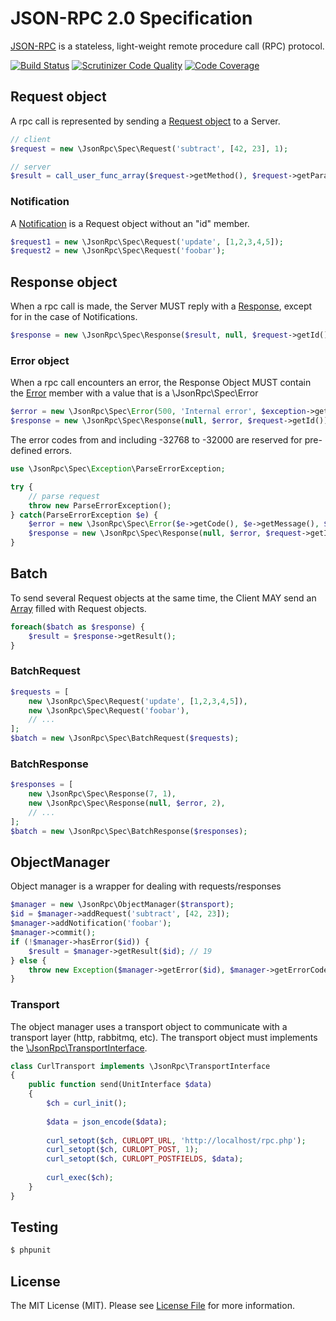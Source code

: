 # JSON-RPC 2.0 Specification

[JSON-RPC](http://www.jsonrpc.org/specification) is a stateless, light-weight remote procedure call (RPC) protocol.

[![Build Status](https://travis-ci.org/igaponov/jsonrpc.svg?branch=master)](https://travis-ci.org/igaponov/jsonrpc)
[![Scrutinizer Code Quality](https://scrutinizer-ci.com/g/igaponov/jsonrpc/badges/quality-score.png?b=master)](https://scrutinizer-ci.com/g/igaponov/jsonrpc/?branch=master)
[![Code Coverage](https://scrutinizer-ci.com/g/igaponov/jsonrpc/badges/coverage.png?b=master)](https://scrutinizer-ci.com/g/igaponov/jsonrpc/?branch=master)

## Request object

A rpc call is represented by sending a [Request object](http://www.jsonrpc.org/specification#request_object) to a Server.

```php
// client
$request = new \JsonRpc\Spec\Request('subtract', [42, 23], 1);

// server
$result = call_user_func_array($request->getMethod(), $request->getParams());
```

### Notification

A [Notification](http://www.jsonrpc.org/specification#notification) is a Request object without an "id" member.

```php
$request1 = new \JsonRpc\Spec\Request('update', [1,2,3,4,5]);
$request2 = new \JsonRpc\Spec\Request('foobar');
```

## Response object

When a rpc call is made, the Server MUST reply with a [Response](http://www.jsonrpc.org/specification#response_object), except for in the case of Notifications.

```php
$response = new \JsonRpc\Spec\Response($result, null, $request->getId());
```

### Error object

When a rpc call encounters an error, the Response Object MUST contain the [Error](http://www.jsonrpc.org/specification#error_object) member with a value that is a \JsonRpc\Spec\Error

```php
$error = new \JsonRpc\Spec\Error(500, 'Internal error', $exception->getTraceAsString());
$response = new \JsonRpc\Spec\Response(null, $error, $request->getId());
```

The error codes from and including -32768 to -32000 are reserved for pre-defined errors.

```php
use \JsonRpc\Spec\Exception\ParseErrorException;

try {
    // parse request
    throw new ParseErrorException();
} catch(ParseErrorException $e) {
    $error = new \JsonRpc\Spec\Error($e->getCode(), $e->getMessage(), $e->getTraceAsString());
    $response = new \JsonRpc\Spec\Response(null, $error, $request->getId());    
}
```

## Batch

To send several Request objects at the same time, the Client MAY send an [Array](http://www.jsonrpc.org/specification#batch) filled with Request objects.

```php
foreach($batch as $response) {
    $result = $response->getResult();
}
```

### BatchRequest

```php
$requests = [
    new \JsonRpc\Spec\Request('update', [1,2,3,4,5]),
    new \JsonRpc\Spec\Request('foobar'),
    // ...
];
$batch = new \JsonRpc\Spec\BatchRequest($requests);
```

### BatchResponse

```php
$responses = [
    new \JsonRpc\Spec\Response(7, 1),
    new \JsonRpc\Spec\Response(null, $error, 2),
    // ...
];
$batch = new \JsonRpc\Spec\BatchResponse($responses);
```

## ObjectManager

Object manager is a wrapper for dealing with requests/responses

```php
$manager = new \JsonRpc\ObjectManager($transport);
$id = $manager->addRequest('subtract', [42, 23]);
$manager->addNotification('foobar');
$manager->commit();
if (!$manager->hasError($id)) {
    $result = $manager->getResult($id); // 19
} else {
    throw new Exception($manager->getError($id), $manager->getErrorCode($id));
}
```

### Transport

The object manager uses a transport object to communicate with a transport layer (http, rabbitmq, etc). 
The transport object must implements the [\JsonRpc\TransportInterface](src/JsonRpc/TransportInterface.php).

```php
class CurlTransport implements \JsonRpc\TransportInterface 
{
    public function send(UnitInterface $data) 
    {
        $ch = curl_init();        
        
        $data = json_encode($data);        
        
        curl_setopt($ch, CURLOPT_URL, 'http://localhost/rpc.php');
        curl_setopt($ch, CURLOPT_POST, 1);
        curl_setopt($ch, CURLOPT_POSTFIELDS, $data);
        
        curl_exec($ch);  
    }
}
``` 

## Testing

``` bash
$ phpunit
```

## License

The MIT License (MIT). Please see [License File](LICENSE) for more information.